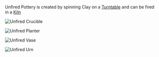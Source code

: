 
Unfired Pottery is created by spinning Clay on a [Turntable](turntable.md) and can be fired in a [Kiln](kiln.md)

![Unfired Crucible](block:betterwithmods:unfired_pottery)
 
![Unfired Planter](block:betterwithmods:unfired_pottery@1)

![Unfired Vase](block:betterwithmods:unfired_pottery@3)
 
![Unfired Urn](block:betterwithmods:unfired_pottery@2)